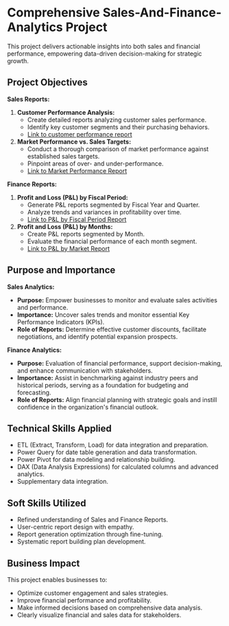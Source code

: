 # Comprehensive Sales-And-Finance-Analytics  Project

This project delivers actionable insights into both sales and financial performance, empowering data-driven decision-making for strategic growth.

## Project Objectives

**Sales Reports:**

1.  **Customer Performance Analysis:**
    * Create detailed reports analyzing customer sales performance.
    * Identify key customer segments and their purchasing behaviors.
    * [Link to customer performance report](https://github.com/Sognya1993/Excel-Sales-Analytics/blob/fec444af241f3a71eef53595aaea374ac584e14e/Customer%20sales%20performance%20report.pdf)
2.  **Market Performance vs. Sales Targets:**
    * Conduct a thorough comparison of market performance against established sales targets.
    * Pinpoint areas of over- and under-performance.
    * [Link to Market Performance Report](https://github.com/Sognya1993/Excel-Sales-Analytics/blob/main/Market%20performance%20report.pdf)

**Finance Reports:**

1.  **Profit and Loss (P&L) by Fiscal Period:**
    * Generate P&L reports segmented by Fiscal Year and Quarter.
    * Analyze trends and variances in profitability over time.
    * [Link to P&L by Fiscal Period Report](https://github.com/Sognya1993/Excel-Sales-Analytics/blob/main/P%20%26%20L%20by%20Fiscal%20year.pdf)
2.  **Profit and Loss (P&L) by Months:**
    * Create P&L reports segmented by Month.
    * Evaluate the financial performance of each month segment.
    * [Link to P&L by Market Report](https://github.com/Sognya1993/Excel-Sales-Analytics/blob/main/P%26L%20by%20Months.pdf)

## Purpose and Importance

**Sales Analytics:**

* **Purpose:** Empower businesses to monitor and evaluate sales activities and performance.
* **Importance:** Uncover sales trends and monitor essential Key Performance Indicators (KPIs).
* **Role of Reports:** Determine effective customer discounts, facilitate negotiations, and identify potential expansion prospects.

**Finance Analytics:**

* **Purpose:** Evaluation of financial performance, support decision-making, and enhance communication with stakeholders.
* **Importance:** Assist in benchmarking against industry peers and historical periods, serving as a foundation for budgeting and forecasting.
* **Role of Reports:** Align financial planning with strategic goals and instill confidence in the organization's financial outlook.

## Technical Skills Applied

* ETL (Extract, Transform, Load) for data integration and preparation.
* Power Query for date table generation and data transformation.
* Power Pivot for data modeling and relationship building.
* DAX (Data Analysis Expressions) for calculated columns and advanced analytics.
* Supplementary data integration.

## Soft Skills Utilized

* Refined understanding of Sales and Finance Reports.
* User-centric report design with empathy.
* Report generation optimization through fine-tuning.
* Systematic report building plan development.

## Business Impact

This project enables businesses to:

* Optimize customer engagement and sales strategies.
* Improve financial performance and profitability.
* Make informed decisions based on comprehensive data analysis.
* Clearly visualize financial and sales data for stakeholders.


